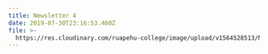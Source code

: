 ```yaml
---
title: Newsletter 4
date: 2019-07-30T23:16:53.460Z
file: >-
  https://res.cloudinary.com/ruapehu-college/image/upload/v1564528513/Newsletter_4-2019_wmnumv.pdf
---
```


